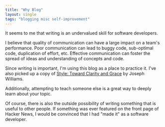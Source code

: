 ```yaml
---
title: "Why Blog"
layout: single
tags: "blogging misc self-improvement"
---
```


It seems to me that writing is an undervalued skill for software developers.

I believe that quality of communication can have a large impact on a team's performance.
Poor communication can lead to buggy code, sub-optimal code, duplication of effort, etc.
Effective communication can foster the spread of ideas and understanding of concepts and
code.

Since writing is important, I'm using this blog as a place to practice it. I've also picked up
a copy of [Style: Toward Clarity and Grace](https://www.amazon.com/Style-Clarity-Chicago-Writing-Publishing/dp/0226899152/)
by Joseph Williams.

Additionally, attempting to teach someone else is a great way to deeply learn about your topic.

Of course, there is also the outside possibility of writing something that is useful to other
people. If something was ever featured on the front page of Hacker News, I would be convinced that I had "made it"
as a software developer.


